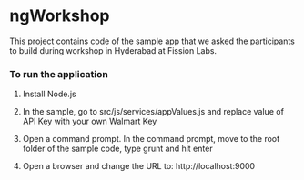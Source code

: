 ngWorkshop
==========

This project contains code of the sample app that we asked the participants to build during workshop in Hyderabad at Fission Labs.


### To run the application

1. Install Node.js

2. In the sample, go to src/js/services/appValues.js and replace value of API Key with your own Walmart Key

3. Open a command prompt. In the command prompt, move to the root folder of the sample code, type grunt and hit enter

4. Open a browser and change the URL to: http://localhost:9000